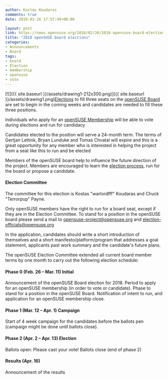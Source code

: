 ```yaml
---
author: Kostas Koudaras
comments: true
date: 2018-02-26 17:57:49+00:00

layout: post
link: https://news.opensuse.org/2018/02/26/2018-opensuse-board-elections/
title: "2018 openSUSE board elections"
categories:
- Announcements
- Board
tags:
- board
- Election
- membership
- opensuse
- vote
---
```

[![]({{ site.baseurl }}/assets/drawing1-212x300.png)]({{ site.baseurl }}/assets/drawing1.png)[Elections](https://en.opensuse.org/openSUSE:Board_election) to fill three seats on the [openSUSE Board](https://en.opensuse.org/openSUSE:Board) are set to begin in the coming weeks and candidates are needed to fill these three positions.

Individuals who apply for an [openSUSE Membership](https://en.opensuse.org/openSUSE:Members) will be able to vote during elections and run for candidacy

Candidates elected to the position will serve a 24-month term. The terms of Gertjan Lettink, Bryan Lunduke and Tomas Chvatal will expire and this is a great opportunity for any member who is interested in helping the project from a seat like this to run and be elected

Members of the openSUSE board help to influence the future direction of the project. Members are encouraged to learn the [election process](http://en.opensuse.org/openSUSE:Membership_officials#Process), run for the board or propose a candidate.


#### Election Committee


<!-- more -->

The committee for this election is Kostas "warlordfff" Koudaras and Chuck "Terrorpup" Payne.

Only openSUSE members have the right to run for a board seat, except if they are in the Election Committee. To stand for a position in the openSUSE board please send a mail to [opensuse-project@opensuse.org](https://imap.suse.de/horde/imp/message.php?mailbox=INBOX&index=1383#) and [election-officials@opensuse.org](https://imap.suse.de/horde/imp/message.php?mailbox=INBOX&index=1383#)

In the application, candidates should write a short introduction of themselves and a short manifesto/platform/program that addresses a goal statement, applicants past work summary and the candidate's future plans.

The openSUSE Election Committee extended all current board member terms by one month to carry out the following election schedule:


#### Phase 0 (Feb. 26 – Mar. 11) Initial


Announcement of the openSUSE Board election for 2018.
Period to apply for an openSUSE membership (in order to vote or candidate).
Phase to stand for a position in the openSUSE Board.
Notification of intent to run, and application for an openSUSE membership close.


#### Phase 1 (Mar. 12 – Apr. 1) Campaign


Start of 4 week campaign for the candidates before the ballots pen (campaign might be done until ballots close).


#### Phase 2 (Apr. 2 – Apr. 13) Election


Ballots open: Please cast your vote!
Ballots close (end of phase 2)


#### Results (Apr. 16)


Announcement of the results		
